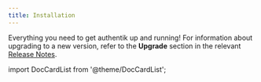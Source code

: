 ```yaml
---
title: Installation
---
```


Everything you need to get authentik up and running! For information about upgrading to a new version, refer to the <b>Upgrade</b> section in the relevant [Release Notes](../releases).

import DocCardList from '@theme/DocCardList';

<DocCardList />
